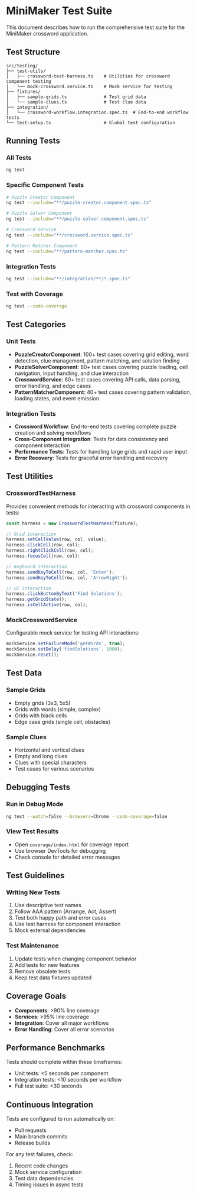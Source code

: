 # MiniMaker Test Suite

This document describes how to run the comprehensive test suite for the MiniMaker crossword application.

## Test Structure

```
src/testing/
├── test-utils/
│   ├── crossword-test-harness.ts    # Utilities for crossword component testing
│   └── mock-crossword.service.ts    # Mock service for testing
├── fixtures/
│   ├── sample-grids.ts              # Test grid data
│   └── sample-clues.ts              # Test clue data
├── integration/
│   └── crossword-workflow.integration.spec.ts  # End-to-end workflow tests
└── test-setup.ts                    # Global test configuration
```

## Running Tests

### All Tests
```bash
ng test
```

### Specific Component Tests
```bash
# Puzzle Creator Component
ng test --include="**/puzzle-creator.component.spec.ts"

# Puzzle Solver Component  
ng test --include="**/puzzle-solver.component.spec.ts"

# Crossword Service
ng test --include="**/crossword.service.spec.ts"

# Pattern Matcher Component
ng test --include="**/pattern-matcher.spec.ts"
```

### Integration Tests
```bash
ng test --include="**/integration/**/*.spec.ts"
```

### Test with Coverage
```bash
ng test --code-coverage
```

## Test Categories

### Unit Tests
- **PuzzleCreatorComponent**: 100+ test cases covering grid editing, word detection, clue management, pattern matching, and solution finding
- **PuzzleSolverComponent**: 80+ test cases covering puzzle loading, cell navigation, input handling, and clue interaction
- **CrosswordService**: 60+ test cases covering API calls, data parsing, error handling, and edge cases
- **PatternMatcherComponent**: 40+ test cases covering pattern validation, loading states, and event emission

### Integration Tests
- **Crossword Workflow**: End-to-end tests covering complete puzzle creation and solving workflows
- **Cross-Component Integration**: Tests for data consistency and component interaction
- **Performance Tests**: Tests for handling large grids and rapid user input
- **Error Recovery**: Tests for graceful error handling and recovery

## Test Utilities

### CrosswordTestHarness
Provides convenient methods for interacting with crossword components in tests:

```typescript
const harness = new CrosswordTestHarness(fixture);

// Grid interaction
harness.setCellValue(row, col, value);
harness.clickCell(row, col);
harness.rightClickCell(row, col);
harness.focusCell(row, col);

// Keyboard interaction
harness.sendKeyToCell(row, col, 'Enter');
harness.sendKeyToCell(row, col, 'ArrowRight');

// UI interaction
harness.clickButtonByText('Find Solutions');
harness.getGridState();
harness.isCellActive(row, col);
```

### MockCrosswordService
Configurable mock service for testing API interactions:

```typescript
mockService.setFailureMode('getWords', true);
mockService.setDelay('findSolutions', 1000);
mockService.reset();
```

## Test Data

### Sample Grids
- Empty grids (3x3, 5x5)
- Grids with words (simple, complex)
- Grids with black cells
- Edge case grids (single cell, obstacles)

### Sample Clues
- Horizontal and vertical clues
- Empty and long clues
- Clues with special characters
- Test cases for various scenarios

## Debugging Tests

### Run in Debug Mode
```bash
ng test --watch=false --browsers=Chrome --code-coverage=false
```

### View Test Results
- Open `coverage/index.html` for coverage report
- Use browser DevTools for debugging
- Check console for detailed error messages

## Test Guidelines

### Writing New Tests
1. Use descriptive test names
2. Follow AAA pattern (Arrange, Act, Assert)
3. Test both happy path and error cases
4. Use test harness for component interaction
5. Mock external dependencies

### Test Maintenance
1. Update tests when changing component behavior
2. Add tests for new features
3. Remove obsolete tests
4. Keep test data fixtures updated

## Coverage Goals

- **Components**: >90% line coverage
- **Services**: >95% line coverage
- **Integration**: Cover all major workflows
- **Error Handling**: Cover all error scenarios

## Performance Benchmarks

Tests should complete within these timeframes:
- Unit tests: <5 seconds per component
- Integration tests: <10 seconds per workflow
- Full test suite: <30 seconds

## Continuous Integration

Tests are configured to run automatically on:
- Pull requests
- Main branch commits
- Release builds

For any test failures, check:
1. Recent code changes
2. Mock service configuration
3. Test data dependencies
4. Timing issues in async tests

